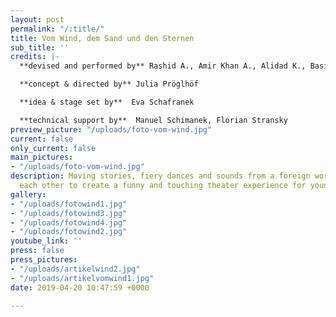 ```yaml
---
layout: post
permalink: "/:title/"
title: Vom Wind, dem Sand und den Sternen
sub_title: ''
credits: |-
  **devised and performed by** Rashid A., Amir Khan A., Alidad K., Basir M., Nawid N. Mohammad Bashir Y. // Mahtab A., Farhad K.

  **concept & directed by** Julia Pröglhöf

  **idea & stage set by**  Eva Schafranek

  **technical support by**  Manuel Schimanek, Florian Stransky
preview_picture: "/uploads/foto-vom-wind.jpg"
current: false
only_current: false
main_pictures:
- "/uploads/foto-vom-wind.jpg"
description: Moving stories, fiery dances and sounds from a foreign world complement
  each other to create a funny and touching theater experience for young and old alike.
gallery:
- "/uploads/fotowind1.jpg"
- "/uploads/fotowind3.jpg"
- "/uploads/fotowind4.jpg"
- "/uploads/fotowind2.jpg"
youtube_link: ''
press: false
press_pictures:
- "/uploads/artikelwind2.jpg"
- "/uploads/artikelvomwind1.jpg"
date: 2019-04-20 10:47:59 +0000

---
```

